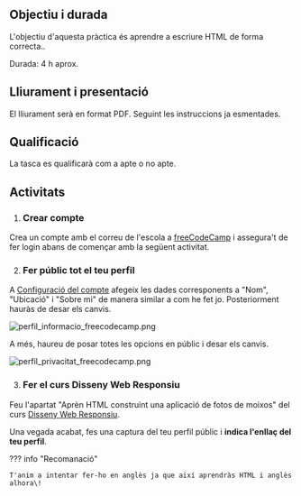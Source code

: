 ## Objectiu i durada

L'objectiu d'aquesta pràctica és aprendre a escriure HTML de forma correcta..

Durada: 4 h aprox.

## Lliurament i presentació

El lliurament serà en format PDF. Seguint les instruccions ja esmentades.

## Qualificació

La tasca es qualificarà com a apte o no apte.

## Activitats

1. ### Crear compte

Crea un compte amb el correu de l'escola a [freeCodeCamp](https://www.freecodecamp.org/) i assegura't de fer login abans de començar amb la següent activitat.

2. ### Fer públic tot el teu perfil

A [Configuració del compte](https://www.freecodecamp.org/espanol/settings) afegeix les dades corresponents a "Nom", "Ubicació" i "Sobre mi" de manera similar a com he fet jo. Posteriorment hauràs de desar els canvis.

![perfil_informacio_freecodecamp.png](img/perfil_informacio_freecodecamp.png)

A més, haureu de posar totes les opcions en públic i desar els canvis.

![perfil_privacitat_freecodecamp.png](img/perfil_privacitat_freecodecamp.png)

3. ### Fer el curs Disseny Web Responsiu

Feu l'apartat "Aprèn HTML construint una aplicació de fotos de moixos" del curs [Disseny Web Responsiu](https://www.freecodecamp.org/espanol/learn/2022/responsive-web-design/).

Una vegada acabat, fes una captura del teu perfil públic i **indica l'enllaç del teu perfil**.

??? info "Recomanació"

    T'anim a intentar fer-ho en anglès ja que així aprendràs HTML i anglès alhora\!

  